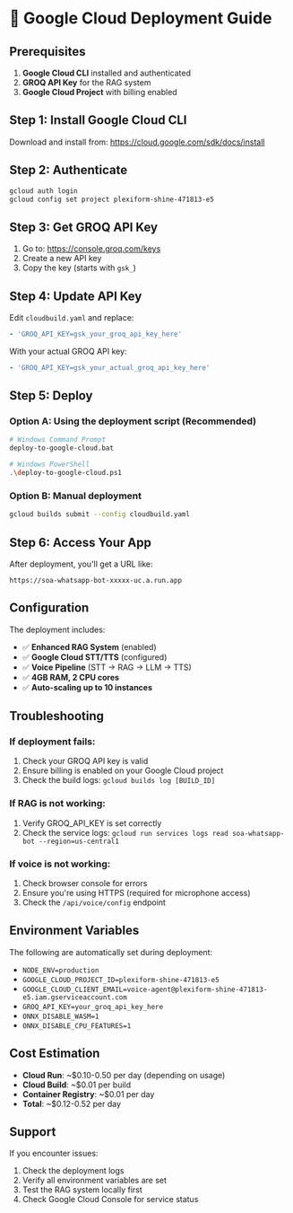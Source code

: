 # 🚀 Google Cloud Deployment Guide

## Prerequisites

1. **Google Cloud CLI** installed and authenticated
2. **GROQ API Key** for the RAG system
3. **Google Cloud Project** with billing enabled

## Step 1: Install Google Cloud CLI

Download and install from: https://cloud.google.com/sdk/docs/install

## Step 2: Authenticate

```bash
gcloud auth login
gcloud config set project plexiform-shine-471813-e5
```

## Step 3: Get GROQ API Key

1. Go to: https://console.groq.com/keys
2. Create a new API key
3. Copy the key (starts with `gsk_`)

## Step 4: Update API Key

Edit `cloudbuild.yaml` and replace:
```yaml
- 'GROQ_API_KEY=gsk_your_groq_api_key_here'
```

With your actual GROQ API key:
```yaml
- 'GROQ_API_KEY=gsk_your_actual_groq_api_key_here'
```

## Step 5: Deploy

### Option A: Using the deployment script (Recommended)
```bash
# Windows Command Prompt
deploy-to-google-cloud.bat

# Windows PowerShell
.\deploy-to-google-cloud.ps1
```

### Option B: Manual deployment
```bash
gcloud builds submit --config cloudbuild.yaml
```

## Step 6: Access Your App

After deployment, you'll get a URL like:
```
https://soa-whatsapp-bot-xxxxx-uc.a.run.app
```

## Configuration

The deployment includes:
- ✅ **Enhanced RAG System** (enabled)
- ✅ **Google Cloud STT/TTS** (configured)
- ✅ **Voice Pipeline** (STT → RAG → LLM → TTS)
- ✅ **4GB RAM, 2 CPU cores**
- ✅ **Auto-scaling up to 10 instances**

## Troubleshooting

### If deployment fails:
1. Check your GROQ API key is valid
2. Ensure billing is enabled on your Google Cloud project
3. Check the build logs: `gcloud builds log [BUILD_ID]`

### If RAG is not working:
1. Verify GROQ_API_KEY is set correctly
2. Check the service logs: `gcloud run services logs read soa-whatsapp-bot --region=us-central1`

### If voice is not working:
1. Check browser console for errors
2. Ensure you're using HTTPS (required for microphone access)
3. Check the `/api/voice/config` endpoint

## Environment Variables

The following are automatically set during deployment:
- `NODE_ENV=production`
- `GOOGLE_CLOUD_PROJECT_ID=plexiform-shine-471813-e5`
- `GOOGLE_CLOUD_CLIENT_EMAIL=voice-agent@plexiform-shine-471813-e5.iam.gserviceaccount.com`
- `GROQ_API_KEY=your_groq_api_key_here`
- `ONNX_DISABLE_WASM=1`
- `ONNX_DISABLE_CPU_FEATURES=1`

## Cost Estimation

- **Cloud Run**: ~$0.10-0.50 per day (depending on usage)
- **Cloud Build**: ~$0.01 per build
- **Container Registry**: ~$0.01 per day
- **Total**: ~$0.12-0.52 per day

## Support

If you encounter issues:
1. Check the deployment logs
2. Verify all environment variables are set
3. Test the RAG system locally first
4. Check Google Cloud Console for service status
